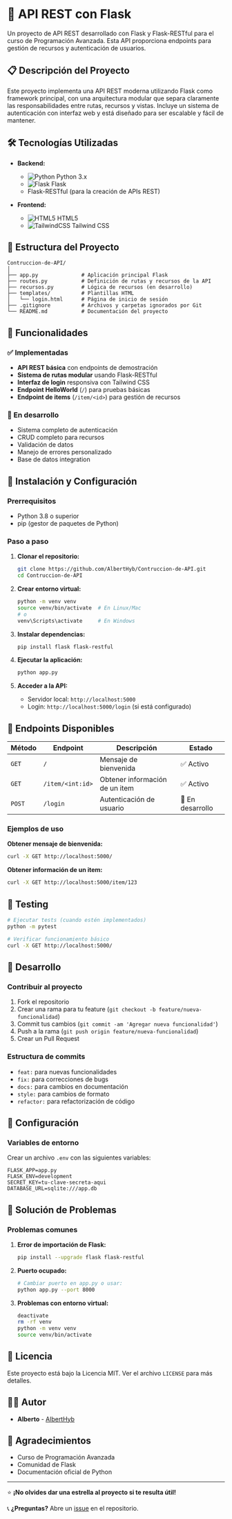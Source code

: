 # 🚀 API REST con Flask

Un proyecto de API REST desarrollado con Flask y Flask-RESTful para el curso de Programación Avanzada. Esta API proporciona endpoints para gestión de recursos y autenticación de usuarios.

## 📋 Descripción del Proyecto

Este proyecto implementa una API REST moderna utilizando Flask como framework principal, con una arquitectura modular que separa claramente las responsabilidades entre rutas, recursos y vistas. Incluye un sistema de autenticación con interfaz web y está diseñado para ser escalable y fácil de mantener.

## 🛠️ Tecnologías Utilizadas

- **Backend:**
  - ![Python](https://img.shields.io/badge/Python-3776AB?style=flat&logo=python&logoColor=white) Python 3.x
  - ![Flask](https://img.shields.io/badge/Flask-000000?style=flat&logo=flask&logoColor=white) Flask
  - Flask-RESTful (para la creación de APIs REST)

- **Frontend:**
  - ![HTML5](https://img.shields.io/badge/HTML5-E34F26?style=flat&logo=html5&logoColor=white) HTML5
  - ![TailwindCSS](https://img.shields.io/badge/Tailwind_CSS-38B2AC?style=flat&logo=tailwind-css&logoColor=white) Tailwind CSS

## 📁 Estructura del Proyecto

```
Contruccion-de-API/
│
├── app.py              # Aplicación principal Flask
├── routes.py           # Definición de rutas y recursos de la API
├── recursos.py         # Lógica de recursos (en desarrollo)
├── templates/          # Plantillas HTML
│   └── login.html      # Página de inicio de sesión
├── .gitignore          # Archivos y carpetas ignorados por Git
└── README.md           # Documentación del proyecto
```

## 🎯 Funcionalidades

### ✅ Implementadas
- **API REST básica** con endpoints de demostración
- **Sistema de rutas modular** usando Flask-RESTful
- **Interfaz de login** responsiva con Tailwind CSS
- **Endpoint HelloWorld** (`/`) para pruebas básicas
- **Endpoint de items** (`/item/<id>`) para gestión de recursos

### 🔄 En desarrollo
- Sistema completo de autenticación
- CRUD completo para recursos
- Validación de datos
- Manejo de errores personalizado
- Base de datos integration

## 🚀 Instalación y Configuración

### Prerrequisitos
- Python 3.8 o superior
- pip (gestor de paquetes de Python)

### Paso a paso

1. **Clonar el repositorio:**
   ```bash
   git clone https://github.com/AlbertHyb/Contruccion-de-API.git
   cd Contruccion-de-API
   ```

2. **Crear entorno virtual:**
   ```bash
   python -m venv venv
   source venv/bin/activate  # En Linux/Mac
   # o
   venv\Scripts\activate     # En Windows
   ```

3. **Instalar dependencias:**
   ```bash
   pip install flask flask-restful
   ```

4. **Ejecutar la aplicación:**
   ```bash
   python app.py
   ```

5. **Acceder a la API:**
   - Servidor local: `http://localhost:5000`
   - Login: `http://localhost:5000/login` (si está configurado)

## 📡 Endpoints Disponibles

| Método | Endpoint | Descripción | Estado |
|--------|----------|-------------|--------|
| `GET` | `/` | Mensaje de bienvenida | ✅ Activo |
| `GET` | `/item/<int:id>` | Obtener información de un item | ✅ Activo |
| `POST` | `/login` | Autenticación de usuario | 🔄 En desarrollo |

### Ejemplos de uso

**Obtener mensaje de bienvenida:**
```bash
curl -X GET http://localhost:5000/
```

**Obtener información de un item:**
```bash
curl -X GET http://localhost:5000/item/123
```

## 🧪 Testing

```bash
# Ejecutar tests (cuando estén implementados)
python -m pytest

# Verificar funcionamiento básico
curl -X GET http://localhost:5000/
```

## 📝 Desarrollo

### Contribuir al proyecto

1. Fork el repositorio
2. Crear una rama para tu feature (`git checkout -b feature/nueva-funcionalidad`)
3. Commit tus cambios (`git commit -am 'Agregar nueva funcionalidad'`)
4. Push a la rama (`git push origin feature/nueva-funcionalidad`)
5. Crear un Pull Request

### Estructura de commits
- `feat:` para nuevas funcionalidades
- `fix:` para correcciones de bugs
- `docs:` para cambios en documentación
- `style:` para cambios de formato
- `refactor:` para refactorización de código

## 🔧 Configuración

### Variables de entorno
Crear un archivo `.env` con las siguientes variables:

```env
FLASK_APP=app.py
FLASK_ENV=development
SECRET_KEY=tu-clave-secreta-aqui
DATABASE_URL=sqlite:///app.db
```

## 🐛 Solución de Problemas

### Problemas comunes

1. **Error de importación de Flask:**
   ```bash
   pip install --upgrade flask flask-restful
   ```

2. **Puerto ocupado:**
   ```bash
   # Cambiar puerto en app.py o usar:
   python app.py --port 8000
   ```

3. **Problemas con entorno virtual:**
   ```bash
   deactivate
   rm -rf venv
   python -m venv venv
   source venv/bin/activate
   ```

## 📄 Licencia

Este proyecto está bajo la Licencia MIT. Ver el archivo `LICENSE` para más detalles.

## 👨‍💻 Autor

- **Alberto** - [AlbertHyb](https://github.com/AlbertHyb)

## 🤝 Agradecimientos

- Curso de Programación Avanzada
- Comunidad de Flask
- Documentación oficial de Python

---

⭐ **¡No olvides dar una estrella al proyecto si te resulta útil!**

📞 **¿Preguntas?** Abre un [issue](https://github.com/AlbertHyb/Contruccion-de-API/issues) en el repositorio.
